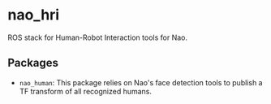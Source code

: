 nao_hri
=======

ROS stack for Human-Robot Interaction tools for Nao.

Packages
--------

- `nao_human`: This package relies on Nao's face detection 
    tools to publish a TF transform of all recognized humans.

